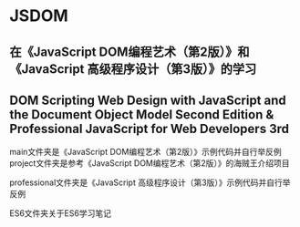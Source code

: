 # JSDOM

## 在《JavaScript DOM编程艺术（第2版）》和《JavaScript 高级程序设计（第3版）》的学习  
## DOM Scripting Web Design with JavaScript and the Document Object Model Second Edition & Professional JavaScript for Web Developers 3rd  

main文件夹是《JavaScript DOM编程艺术（第2版）》示例代码并自行举反例  
project文件夹是参考《JavaScript DOM编程艺术（第2版）》的海贼王介绍项目  

professional文件夹是《JavaScript 高级程序设计（第3版）》示例代码并自行举反例  

ES6文件夹关于ES6学习笔记

